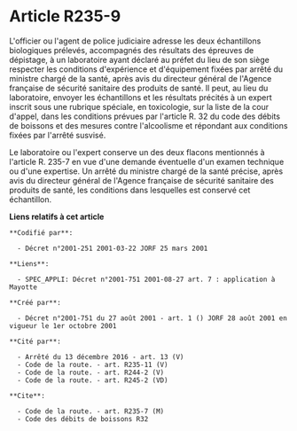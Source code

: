 # Article R235-9

L'officier ou l'agent de police judiciaire adresse les deux échantillons biologiques prélevés, accompagnés des résultats des
épreuves de dépistage, à un laboratoire ayant déclaré au préfet du lieu de son siège respecter les conditions d'expérience et
d'équipement fixées par arrêté du ministre chargé de la santé, après avis du directeur général de l'Agence française de
sécurité sanitaire des produits de santé. Il peut, au lieu du laboratoire, envoyer les échantillons et les résultats précités
à un expert inscrit sous une rubrique spéciale, en toxicologie, sur la liste de la cour d'appel, dans les conditions prévues
par l'article R. 32 du code des débits de boissons et des mesures contre l'alcoolisme et répondant aux conditions fixées par
l'arrêté susvisé.

Le laboratoire ou l'expert conserve un des deux flacons mentionnés à l'article R. 235-7 en vue d'une demande éventuelle d'un
examen technique ou d'une expertise. Un arrêté du ministre chargé de la santé précise, après avis du directeur général de
l'Agence française de sécurité sanitaire des produits de santé, les conditions dans lesquelles est conservé cet échantillon.

**Liens relatifs à cet article**

	**Codifié par**:

	  - Décret n°2001-251 2001-03-22 JORF 25 mars 2001

	**Liens**:

	  - SPEC_APPLI: Décret n°2001-751 2001-08-27 art. 7 : application à Mayotte

	**Créé par**:

	  - Décret n°2001-751 du 27 août 2001 - art. 1 () JORF 28 août 2001 en vigueur le 1er octobre 2001

	**Cité par**:

	  - Arrêté du 13 décembre 2016 - art. 13 (V)
	  - Code de la route. - art. R235-11 (V)
	  - Code de la route. - art. R244-2 (V)
	  - Code de la route. - art. R245-2 (VD)

	**Cite**:

	  - Code de la route. - art. R235-7 (M)
	  - Code des débits de boissons R32
